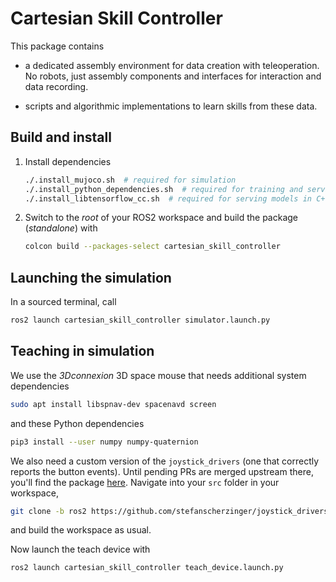 # Cartesian Skill Controller

This package contains

- a dedicated assembly environment for data creation with teleoperation. No
  robots, just assembly components and interfaces for interaction and data
  recording.

- scripts and algorithmic implementations to learn skills from these data.

## Build and install

1. Install dependencies
   ```bash
   ./.install_mujoco.sh  # required for simulation
   ./.install_python_dependencies.sh  # required for training and serving models in python
   ./.install_libtensorflow_cc.sh  # required for serving models in C++
   ```

2. Switch to the *root* of your ROS2 workspace and build the package (*standalone*) with
   ```bash
   colcon build --packages-select cartesian_skill_controller
   ```

## Launching the simulation
In a sourced terminal, call
```bash
ros2 launch cartesian_skill_controller simulator.launch.py
```

## Teaching in simulation
We use the *3Dconnexion* 3D space mouse that needs additional system dependencies
```bash
sudo apt install libspnav-dev spacenavd screen
```
and these Python dependencies
```bash
pip3 install --user numpy numpy-quaternion
```
We also need a custom version of the `joystick_drivers` (one that correctly reports the button events).
Until pending PRs are merged upstream there, you'll find the package [here](https://github.com/stefanscherzinger/joystick_drivers).
Navigate into your `src` folder in your workspace,
```bash
git clone -b ros2 https://github.com/stefanscherzinger/joystick_drivers.git
```
and build the workspace as usual.

Now launch the teach device with
```bash
ros2 launch cartesian_skill_controller teach_device.launch.py
```
